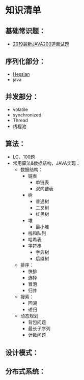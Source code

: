 # 知识清单

## 基础常识题： ##

- [2019最新JAVA200道面试题](https://mp.weixin.qq.com/s/E0dG6p2abDAETKbN8uFFtg)

## 序列化部分： ##

- [Hessian](https://github.com/SantaOracle/Knowledge_List/blob/master/serialize/Hessian.md)
- java

## 并发部分： ##

- volatile
- synchronized
- Thread
- 线程池

## 算法： ##

- LC，100题
- 常用算法&数据结构，JAVA实现：
    - 数据结构：
        - 链表
            - 单链表
            - 双向链表
        - 树
            - 普通树
            - 二叉树
            - 红黑树
        - 堆
            - 最小堆
        - 栈和队列
        - 哈希表
        - 字符串
            - 字典树
            - 后缀树
    - 排序：
        - 快排
        - 选择
        - 冒泡
        - 归并
    - 搜索：
        - 回溯
        - 递归
    - 动态规划
        - 背包问题
        - 最长子序列
        - 计数问题

## 设计模式： ##

## 分布式系统： ##

